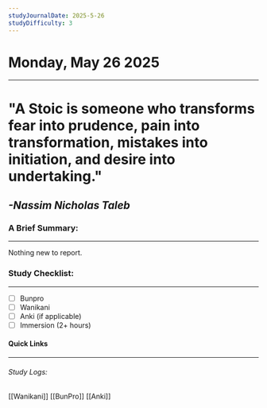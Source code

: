 ```yaml
---
studyJournalDate: 2025-5-26
studyDifficulty: 3
---
```


# Monday, May 26 2025
---
# "A Stoic is someone who transforms fear into prudence, pain into transformation, mistakes into initiation, and desire into undertaking."

## *-Nassim Nicholas Taleb*


### A Brief Summary:
---
Nothing new to report.

### Study Checklist:
---
- [ ] Bunpro
- [ ] Wanikani
- [ ] Anki (if applicable)
- [ ] Immersion (2+ hours)

#### Quick Links
---
###### Study Logs:
[[Wanikani]]
[[BunPro]]
[[Anki]]